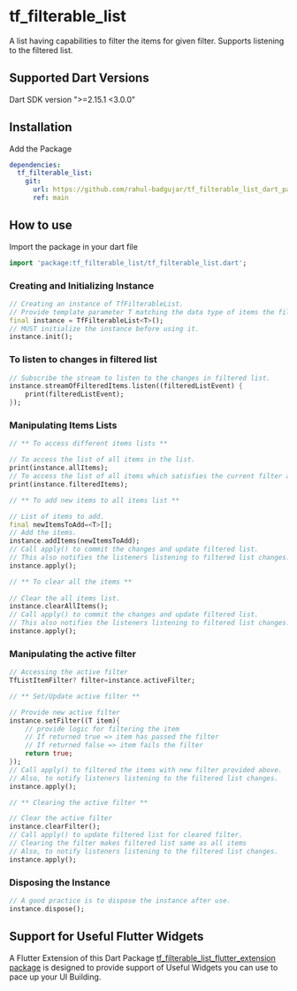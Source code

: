 # tf_filterable_list

A list having capabilities to filter the items for given filter. Supports listening to the filtered list.

## Supported Dart Versions

Dart SDK version ">=2.15.1 <3.0.0"

## Installation

Add the Package

```yaml
dependencies:
  tf_filterable_list:
    git:
      url: https://github.com/rahul-badgujar/tf_filterable_list_dart_package.git
      ref: main
```

## How to use

Import the package in your dart file

```dart
import 'package:tf_filterable_list/tf_filterable_list.dart';
```

### Creating and Initializing Instance

```dart
// Creating an instance of TfFilterableList.
// Provide template parameter T matching the data type of items the filterable list is going to store.
final instance = TfFilterableList<T>();
// MUST initialize the instance before using it.
instance.init();
```

### To listen to changes in filtered list

```dart
// Subscribe the stream to listen to the changes in filtered list.
instance.streamOfFilteredItems.listen((filteredListEvent) {
    print(filteredListEvent);
});
```

### Manipulating Items Lists

```dart
// ** To access different items lists **

// To access the list of all items in the list.
print(instance.allItems);
// To access the list of all items which satisfies the current filter applied.
print(instance.filteredItems);

// ** To add new items to all items list **

// List of items to add.
final newItemsToAdd=<T>[];  
// Add the items.
instance.addItems(newItemsToAdd);
// Call apply() to commit the changes and update filtered list.
// This also notifies the listeners listening to filtered list changes.
instance.apply();

// ** To clear all the items **
 
// Clear the all items list.
instance.clearAllItems();
// Call apply() to commit the changes and update filtered list.
// This also notifies the listeners listening to filtered list changes.
instance.apply();
```

### Manipulating the active filter

```dart
// Accessing the active filter
TfListItemFilter? filter=instance.activeFilter;

// ** Set/Update active filter **

// Provide new active filter
instance.setFilter((T item){
    // provide logic for filtering the item
    // If returned true => item has passed the filter
    // If returned false => item fails the filter
    return true;
});
// Call apply() to filtered the items with new filter provided above.
// Also, to notify listeners listening to the filtered list changes.
instance.apply();

// ** Clearing the active filter **

// Clear the active filter
instance.clearFilter();
// Call apply() to update filtered list for cleared filter.
// Clearing the filter makes filtered list same as all items
// Also, to notify listeners listening to the filtered list changes.
instance.apply();
```

### Disposing the Instance

```dart
// A good practice is to dispose the instance after use.
instance.dispose();
```

## Support for Useful Flutter Widgets

A Flutter Extension of this Dart Package [tf_filterable_list_flutter_extension package](https://github.com/rahul-badgujar/tf_filterable_list_flutter_extension_package#readme) is designed to provide support of Useful Widgets you can use to pace up your UI Building.
